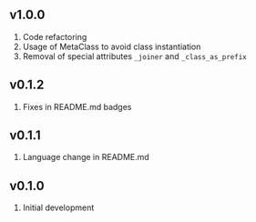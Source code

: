 ## v1.0.0
1. Code refactoring
2. Usage of MetaClass to avoid class instantiation
3. Removal of special attributes `_joiner` and `_class_as_prefix`

## v0.1.2
1. Fixes in README.md badges

## v0.1.1
1. Language change in README.md

## v0.1.0
1. Initial development

